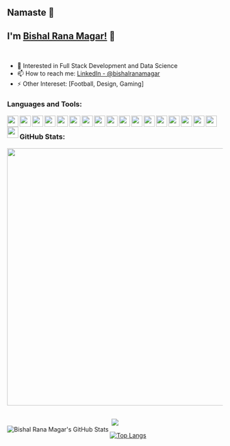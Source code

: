 ## Namaste 🙏

## I'm [Bishal Rana Magar!](https://www.ranamagarbishal.com.np) 👋

<br/>

- 🌱 Interested in Full Stack Development and Data Science
- 📫 How to reach me: [LinkedIn - @bishalranamagar](https://www.linkedin.com/in/bishal-rana-magar-056617205)
- ⚡ Other Intereset: [Football, Design, Gaming]

### Languages and Tools:

<img align="left" src="https://cdn.jsdelivr.net/gh/devicons/devicon/icons/python/python-original.svg" width="26px" />
<img align="left" src="https://cdn.jsdelivr.net/gh/devicons/devicon/icons/nodejs/nodejs-plain.svg" width="26px" />
<img align="left" src="https://cdn.jsdelivr.net/gh/devicons/devicon/icons/mysql/mysql-original.svg" width="26px" />
<img align="left" src="https://cdn.jsdelivr.net/gh/devicons/devicon/icons/mongodb/mongodb-original.svg" width="26px" />
<img align="left" src="https://cdn.jsdelivr.net/gh/devicons/devicon/icons/neo4j/neo4j-original-wordmark.svg" width="26px" />
<img align="left" src="https://cdn.jsdelivr.net/gh/devicons/devicon/icons/git/git-original.svg" width="26px" />
<img align="left" src="https://cdn.jsdelivr.net/gh/devicons/devicon/icons/django/django-plain.svg" width="26px" />
<img align="left" src="https://cdn.jsdelivr.net/gh/devicons/devicon/icons/vscode/vscode-original.svg" width="26px" />
<img align="left" src="https://cdn.jsdelivr.net/gh/devicons/devicon/icons/html5/html5-original.svg" width="26px" />
<img align="left" src="https://cdn.jsdelivr.net/gh/devicons/devicon/icons/css3/css3-original.svg" width="26px" />
<img align="left" src="https://cdn.jsdelivr.net/gh/devicons/devicon/icons/javascript/javascript-original.svg" width="26px" />
<img align="left" src="https://cdn.jsdelivr.net/gh/devicons/devicon/icons/react/react-original.svg" width="26px" />
<img align="left" src="https://cdn.jsdelivr.net/gh/devicons/devicon/icons/redux/redux-original.svg" width="26px" />
<img align="left" src="https://cdn.jsdelivr.net/gh/devicons/devicon/icons/canva/canva-original.svg" width="26px" />
<img align="left" src="https://cdn.jsdelivr.net/gh/devicons/devicon/icons/flutter/flutter-original.svg" width="26px" />
<img align="left" src="https://cdn.jsdelivr.net/gh/devicons/devicon/icons/dart/dart-original.svg" width="26px" />
<img align="left" src="https://cdn.jsdelivr.net/gh/devicons/devicon/icons/pandas/pandas-original.svg" width="26px" />
<img align="left" src="https://cdn.jsdelivr.net/gh/devicons/devicon/icons/figma/figma-original.svg" width="26px" />
          
          
<br/>

### GitHub Stats:

<p align = "center">
  <img src = "https://github-readme-streak-stats.herokuapp.com/?user=bishalrnmagar&theme=dark&hide_border=true" width = 600>
</p>

<br>
<div align = "center">
  <img src = "https://activity-graph.herokuapp.com/graph?username=bishalrnmagar&theme=dracula">
</div>

<img align="left" alt="Bishal Rana Magar's GitHub Stats" src="https://github-readme-stats.vercel.app/api?username=bishalrnmagar&show_icons=true&hide_border=true&theme=radical" />

[![Top Langs](https://github-readme-stats.vercel.app/api/top-langs/?username=bishalrnmagar&layout=compact)](https://github.com/bishalrnmagar)
